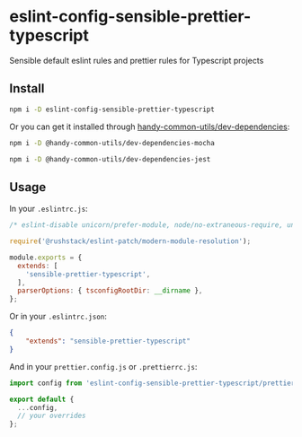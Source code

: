 # eslint-config-sensible-prettier-typescript

Sensible default eslint rules and prettier rules for Typescript projects

## Install

```sh
npm i -D eslint-config-sensible-prettier-typescript
```

Or you can get it installed through [handy-common-utils/dev-dependencies](https://github.com/handy-common-utils/dev-dependencies):

```sh
npm i -D @handy-common-utils/dev-dependencies-mocha
```

```sh
npm i -D @handy-common-utils/dev-dependencies-jest
```

## Usage

In your `.eslintrc.js`:
```javascript
/* eslint-disable unicorn/prefer-module, node/no-extraneous-require, unicorn/prefer-module */

require('@rushstack/eslint-patch/modern-module-resolution');

module.exports = {
  extends: [
    'sensible-prettier-typescript',
  ],
  parserOptions: { tsconfigRootDir: __dirname },
};
```

Or in your `.eslintrc.json`:

```json
{
    "extends": "sensible-prettier-typescript"
}
```

And in your `prettier.config.js` or `.prettierrc.js`:

```javascript
import config from 'eslint-config-sensible-prettier-typescript/prettier.config';

export default {
  ...config,
  // your overrides
};
```
